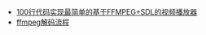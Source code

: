 
* [100行代码实现最简单的基于FFMPEG+SDL的视频播放器](https://blog.csdn.net/leixiaohua1020/article/details/8652605)
* [ffmpeg解码流程](https://blog.csdn.net/ownwell/article/details/8113980)
